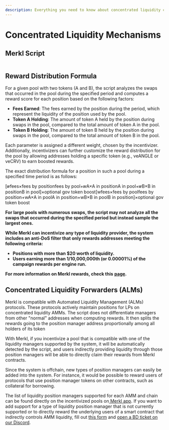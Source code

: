 ```yaml
---
description: Everything you need to know about concentrated liquidity campaigns
---
```


# Concentrated Liquidity Mechanisms

## Merkl Script

<figure><img src="https://docs.merkl.xyz/~gitbook/image?url=https%3A%2F%2F3295124503-files.gitbook.io%2F%7E%2Ffiles%2Fv0%2Fb%2Fgitbook-x-prod.appspot.com%2Fo%2Fspaces%252FKRQdTiHhBGLRKeCCOqdc%252Fuploads%252Fgit-blob-68540f716bcdabc987398505f00046ce9ba3d529%252Fdocs-merkl-script.png%3Falt%3Dmedia&#x26;width=768&#x26;dpr=4&#x26;quality=100&#x26;sign=e6d29aef&#x26;sv=1" alt=""><figcaption></figcaption></figure>

## Reward Distribution Formula

For a given pool with two tokens (A and B), the script analyzes the swaps that occurred in the pool during the specified period and computes a reward score for each position based on the following factors:

* **Fees Earned**: The fees earned by the position during the period, which represent the liquidity of the position used by the pool.
* **Token A Holding**: The amount of token A held by the position during swaps in the pool, compared to the total amount of token A in the pool.
* **Token B Holding**: The amount of token B held by the position during swaps in the pool, compared to the total amount of token B in the pool.

Each parameter is assigned a different weight, chosen by the incentivizer. Additionally, incentivizers can further customize the reward distribution for the pool by allowing addresses holding a specific token (e.g., veANGLE or veCRV) to earn boosted rewards.

The exact distribution formula for a position in such a pool during a specified time period is as follows:

\[𝑤fees×fees by positionfees by pool+𝑤A×A in positionA in pool+𝑤B×B in positionB in pool]×optional gov token boost\[wfees​×fees by poolfees by position​+wA​×A in poolA in position​+wB​×B in poolB in position​]×optional gov token boost

**For large pools with numerous swaps, the script may not analyze all the swaps that occurred during the specified period but instead sample the largest ones.**

**While Merkl can incentivize any type of liquidity provider, the system includes an anti-DoS filter that only rewards addresses meeting the following criteria:**

* **Positions with more than $20 worth of liquidity.**
* **Users earning more than 1/10,000,000th (or 0.00001%) of the campaign rewards per engine run.**

**For more information on Merkl rewards, check this** [**page**](../../earn-with-merkl/earn-with-merkl/earn-on-concentrated-liquidity-campaigns.md)**.**

## Concentrated Liquidity Forwarders (ALMs)

Merkl is compatible with Automated Liquidity Management (ALMs) protocols. These protocols actively maintain positions for LPs on concentrated liquidity AMMs. The script does not differentiate managers from other "normal" addresses when computing rewards. It then splits the rewards going to the position manager address proportionally among all holders of its token

With Merkl, if you incentivize a pool that is compatible with one of the liquidity managers supported by the system, it will be automatically detected by the script, and users indirectly providing liquidity through those position managers will be able to directly claim their rewards from Merkl contracts.

Since the system is offchain, new types of position managers can easily be added into the system. For instance, it would be possible to reward users of protocols that use position manager tokens on other contracts, such as collateral for borrowing.

The list of liquidity position managers supported for each AMM and chain can be found directly on the incentivized pools on[ Merkl app](https://app.merkl.xyz/integrations). If you want to add support for a type of liquidity position manager that is not currently supported or to directly reward the underlying users of a smart contract that indirectly controls AMM liquidity, fill out [this form](https://tally.so/r/w4JYLr) and [open a BD ticket on our Discord](https://discord.com/channels/1209830388726243369/1210212731047776357).
